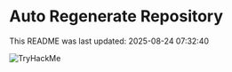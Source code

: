 # Auto Regenerate Repository

This README was last updated: 2025-08-24 07:32:40

 ![TryHackMe](https://tryhackme.com/badge/533634)